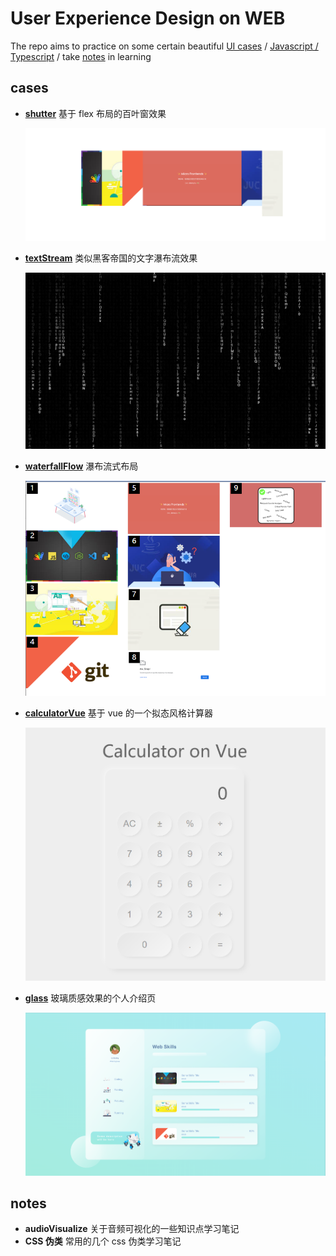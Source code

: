 # User Experience Design on WEB

The repo aims to practice on some certain beautiful [UI cases](https://github.com/galaxyxxxxx/practice/tree/main/UI) / [Javascript / Typescript](https://github.com/galaxyxxxxx/practice/tree/main/Javascript) / take [notes](https://github.com/galaxyxxxxx/practice/tree/main/note) in learning

## cases

- **[shutter](./UI/shutter/index.html)** 基于 flex 布局的百叶窗效果

  ![image-20210204105001924](./static/readme_img/shutter.png)

- **[textStream](./UI/textStream/index.html)** 类似黑客帝国的文字瀑布流效果

  ![image-20210204104826405](./static/readme_img/textStream.png)

- **[waterfallFlow](./UI/waterfallFlow/index.html)** 瀑布流式布局

  ![image-20210204105059782](./static/readme_img/waterfallText.png)

- **[calculatorVue](./UI/calculatorVue/index.html)** 基于 vue 的一个拟态风格计算器

  ![image-20210204105643034](./static/readme_img/calculatorVue.png)

- **[glass](./UI/glass/index.html)** 玻璃质感效果的个人介绍页

  ![image-20210204104750910](./static/readme_img/glass.png)

## notes

- **audioVisualize** 关于音频可视化的一些知识点学习笔记
- **CSS 伪类** 常用的几个 css 伪类学习笔记
